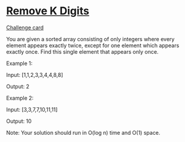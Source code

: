# [Remove K Digits](https://leetcode.com/problems/remove-k-digits/)
[Challenge card](https://leetcode.com/explore/challenge/card/may-leetcoding-challenge/535/week-2-may-8th-may-14th/3328/)

You are given a sorted array consisting of only integers where every element appears exactly twice, except for one element which appears exactly once. Find this single element that appears only once.

Example 1:

Input: [1,1,2,3,3,4,4,8,8] 

Output: 2 

Example 2:

Input: [3,3,7,7,10,11,11] 

Output: 10

Note: Your solution should run in O(log n) time and O(1) space.
